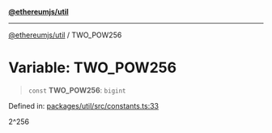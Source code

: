 [**@ethereumjs/util**](../README.md)

***

[@ethereumjs/util](../README.md) / TWO\_POW256

# Variable: TWO\_POW256

> `const` **TWO\_POW256**: `bigint`

Defined in: [packages/util/src/constants.ts:33](https://github.com/Dargon789/ethereumjs-monorepo/blob/master/packages/util/src/constants.ts#L33)

2^256
